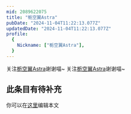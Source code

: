 ```yaml
---
mid: 2089622075
title: "栀空翼Astra"
pubDate: "2024-11-04T11:22:13.077Z"
updatedDate: "2024-11-04T11:22:13.077Z"
profile:
  {
    Nickname: ["栀空翼Astra"],
  }
---
```


关注[栀空翼Astra](https://space.bilibili.com/2089622075)谢谢喵~ 关注[栀空翼Astra](https://space.bilibili.com/2089622075)谢谢喵~

## 此条目有待补充
你可以在[这里](https://github.com/Yuhanawa/VTuber.ICU/edit/master/src/content/v/栀空翼Astra/index.md)编辑本文
